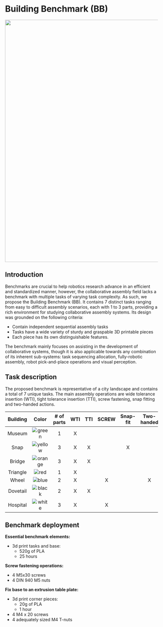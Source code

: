 # Building Benchmark (BB)
<img src="https://github.com/Collaborative-Robotics-and-AI/BuildingBenchmark/blob/main/AssembledBenchmark.png" width="800">

## Introduction
Benchmarks are crucial to help robotics research advance in an efficient and standardized manner, however, the collaborative assembly field lacks a benchmark with multiple tasks of varying task complexity. As such, we propose the Building Benchmark (BB). It contains 7 distinct tasks ranging from easy to difficult assembly scenarios, each with 1 to 3 parts, providing a rich environment for studying collaborative assembly systems. Its design was grounded on the following criteria:

- Contain independent sequential assembly tasks 
- Tasks have a wide variety of sturdy and graspable 3D printable pieces
- Each piece has its own distinguishable features. 

The benchmark mainly focuses on assisting in the development of collaborative systems, though it is also applicable towards
any combination of its inherent sub-systems: task sequencing allocation, fully-robotic assembly, robot pick-and-place operations and visual perception.

## Task description
The proposed benchmark is representative of a city landscape and contains a total of 7 unique tasks. The main assembly operations are wide tolerance insertion (WTI), tight tolerance insertion (TTI), screw fastening, snap fitting and two-handed actions.

| Building | Color                                                                                           | # of parts | WTI   | TTI   | SCREW | Snap-fit | Two-handed |
| :------: | :---------------------------------------------------------------------------------------------: | :--------: | :---: | :---: | :---: | :------: | :--------: |
| Museum   | <img valign='middle' alt='green' src='https://readme-swatches.vercel.app/089b00?style=round'/>  | 1          | X     |       |       |          |            |
| Snap     | <img valign='middle' alt='yellow' src='https://readme-swatches.vercel.app/d9d92e?style=round'/> | 3          | X     | X     |       | X        |            |
| Bridge   | <img valign='middle' alt='orange' src='https://readme-swatches.vercel.app/ff7700?style=round'/> | 3          | X     | X     |       |          |            |
| Triangle | <img valign='middle' alt='red' src='https://readme-swatches.vercel.app/bb0000?style=round'/>    | 1          | X     |       |       |          |            |
| Wheel    | <img valign='middle' alt='blue' src='https://readme-swatches.vercel.app/363e8e?style=round'/>   | 2          | X     |       | X     |          | X          |
| Dovetail | <img valign='middle' alt='black' src='https://readme-swatches.vercel.app/000000?style=round'/>  | 2          | X     | X     |       |          |            |
| Hospital | <img valign='middle' alt='white' src='https://readme-swatches.vercel.app/ffffff?style=round'/>  | 3          | X     |       | X     |          |            |

## Benchmark deployment
**Essential benchmark elements:**
  - 3d print tasks and base:
      - 520g of PLA
      - 25 hours

**Screw fastening operations:**
  - 4 M5x30 screws
  - 4 DIN 940 M5 nuts

**Fix base to an extrusion table plate:**
  - 3d print corner pieces:
    - 20g of PLA
    - 1 hour
  - 4 M4 x 20 screws
  - 4 adequately sized M4 T-nuts
